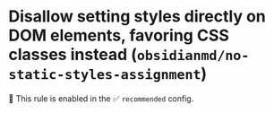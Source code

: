 # Disallow setting styles directly on DOM elements, favoring CSS classes instead (`obsidianmd/no-static-styles-assignment`)

💼 This rule is enabled in the ✅ `recommended` config.

<!-- end auto-generated rule header -->
